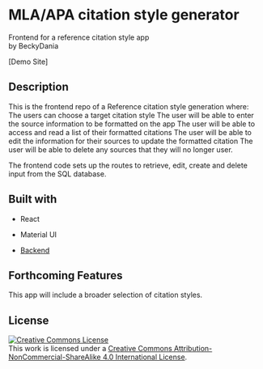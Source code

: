 # MLA/APA citation style generator
Frontend for a reference citation style app
<br> by BeckyDania</br>

[Demo Site]

## Description
This is the frontend repo of a Reference citation style generation where:
The users can choose a target citation style
The user will be able to enter the source information to be formatted on the app
The user will be able to access and read a list of their formatted citations
The user will be able to edit the information for their sources to update the formatted citation
The user will be able to delete any sources that they will no longer user.

The frontend code sets up the routes to retrieve, edit, create and delete input from the SQL database.

## Built with
* React
* Material UI

* [Backend](https://github.com/BeckyDania/reference-citation-generator-backend)


## Forthcoming Features
This app will include a broader selection of citation styles.  


## License
<a rel="license" href="http://creativecommons.org/licenses/by-nc-sa/4.0/"><img alt="Creative Commons License" style="border-width:0" src="https://i.creativecommons.org/l/by-nc-sa/4.0/88x31.png" /></a><br />This work is licensed under a <a rel="license" href="http://creativecommons.org/licenses/by-nc-sa/4.0/">Creative Commons Attribution-NonCommercial-ShareAlike 4.0 International License</a>.
